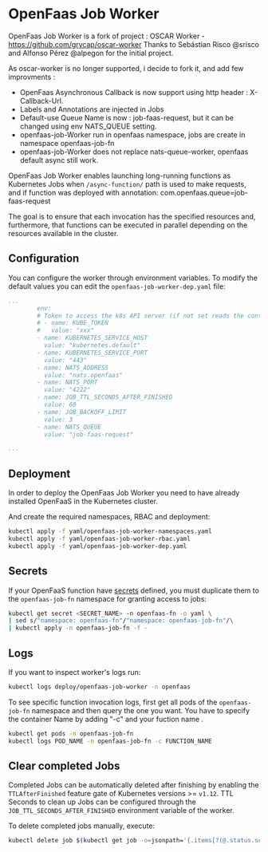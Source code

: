 # OpenFaas Job Worker

OpenFaas Job Worker is a fork of project : OSCAR Worker - https://github.com/grycap/oscar-worker
Thanks to Sebástian Risco @srisco and  Alfonso Pérez @alpegon for the initial project.

As oscar-worker is no longer supported, i decide to fork it, and add few improvments :
 - OpenFaas Asynchronous Callback is now support using http header : X-Callback-Url. 
 - Labels and Annotations are injected in Jobs
 - Default-use Queue Name is now : job-faas-request, but it can be changed using env NATS_QUEUE setting.
 - openfaas-job-Worker run in openfaas namespace, jobs are create in namespace openfaas-job-fn
 - openfaas-job-Worker does not replace nats-queue-worker, openfaas default async still work.

OpenFaas Job Worker enables launching long-running functions as Kubernetes Jobs when `/async-function/` path is used to make requests, and if function was deployed with annotation:
com.openfaas.queue=job-faas-request

The goal is to ensure that each invocation has the specified resources and, furthermore, that functions can be executed in parallel depending on the resources available in the cluster.


## Configuration

You can configure the worker through environment variables. To modify the default values you can edit the `openfaas-job-worker-dep.yaml` file:

```yaml
...
        env:
        # Token to access the k8s API server (if not set reads the content of '/var/run/secrets/kubernetes.io/serviceaccount/token')  
        # - name: KUBE_TOKEN
        #   value: "xxx"
        - name: KUBERNETES_SERVICE_HOST
          value: "kubernetes.default"
        - name: KUBERNETES_SERVICE_PORT
          value: "443"
        - name: NATS_ADDRESS
          value: "nats.openfaas"
        - name: NATS_PORT
          value: "4222"
        - name: JOB_TTL_SECONDS_AFTER_FINISHED
          value: 60
        - name: JOB_BACKOFF_LIMIT
          value: 3
        - name: NATS_QUEUE
          value: "job-faas-request"

...
```

## Deployment

In order to deploy the OpenFaas Job Worker you need to have already installed OpenFaaS in the Kubernetes cluster. 

And create the required namespaces, RBAC and deployment:

```bash
kubectl apply -f yaml/openfaas-job-worker-namespaces.yaml
kubectl apply -f yaml/openfaas-job-worker-rbac.yaml
kubectl apply -f yaml/openfaas-job-worker-dep.yaml
```

## Secrets

If your OpenFaaS function have [secrets](https://docs.openfaas.com/reference/secrets/) defined, you must duplicate them to the `openfaas-job-fn` namespace for granting access to jobs:

```bash
kubectl get secret <SECRET_NAME> -n openfaas-fn -o yaml \
| sed s/"namespace: openfaas-fn"/"namespace: openfaas-job-fn"/\
| kubectl apply -n openfaas-job-fn -f -
```

## Logs

If you want to inspect worker's logs run:

```bash
kubectl logs deploy/openfaas-job-worker -n openfaas
```

To see specific function invocation logs, first get all pods of the `openfaas-job-fn` namespace and then query the one you want.
You have to specify the container Name by adding "-c" and your fuction name .

```bash
kubectl get pods -n openfaas-job-fn 
kubectl logs POD_NAME -n openfaas-job-fn -c FUNCTION_NAME
```

## Clear completed Jobs

Completed Jobs can be automatically deleted after finishing by enabling the `TTLAfterFinished` feature gate of Kubernetes versions >= `v1.12`. TTL Seconds to clean up Jobs can be configured through the `JOB_TTL_SECONDS_AFTER_FINISHED` environment variable of the worker.

To delete completed jobs manually, execute:

```bash
kubectl delete job $(kubectl get job -o=jsonpath='{.items[?(@.status.succeeded==1)].metadata.name}' -n openfaas-job-fn) -n openfaas-job-fn
```
